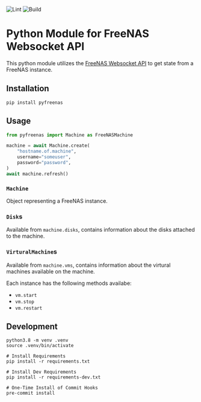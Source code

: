 ![Lint](https://github.com/sdwilsh/py-freenas/workflows/Lint/badge.svg)
![Build](https://github.com/sdwilsh/py-freenas/workflows/Build/badge.svg)

# Python Module for FreeNAS Websocket API

This python module utilizes the [FreeNAS Websocket API](https://api.ixsystems.com/freenas/) to get state from a FreeNAS instance.

## Installation

```
pip install pyfreenas
```

## Usage

```python
from pyfreenas import Machine as FreeNASMachine

machine = await Machine.create(
    "hostname.of.machine",
    username="someuser",
    password="password",
)
await machine.refresh()
```

### `Machine`

Object representing a FreeNAS instance.

### `Disk`s

Available from `machine.disks`, contains information about the disks attached to the machine.

### `VirturalMachine`s

Available from `machine.vms`, contains information about the virtural machines available on the machine.

Each instance has the following methods availabe:
* `vm.start`
* `vm.stop`
* `vm.restart`

## Development

```
python3.8 -m venv .venv
source .venv/bin/activate

# Install Requirements
pip install -r requirements.txt

# Install Dev Requirements
pip install -r requirements-dev.txt

# One-Time Install of Commit Hooks
pre-commit install
```